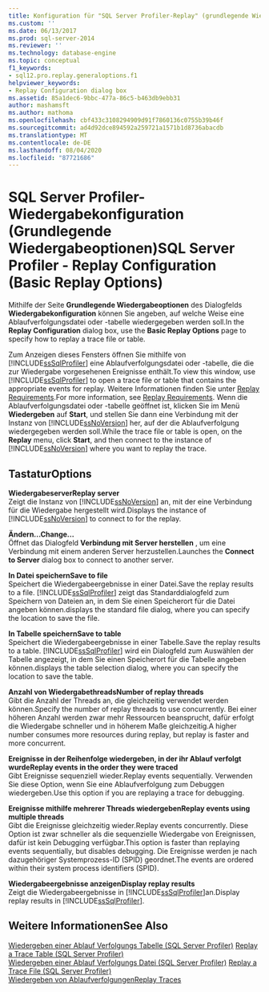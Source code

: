 ```yaml
---
title: Konfiguration für "SQL Server Profiler-Replay" (grundlegende Wiedergabe Optionen) | Microsoft-Dokumentation
ms.custom: ''
ms.date: 06/13/2017
ms.prod: sql-server-2014
ms.reviewer: ''
ms.technology: database-engine
ms.topic: conceptual
f1_keywords:
- sql12.pro.replay.generaloptions.f1
helpviewer_keywords:
- Replay Configuration dialog box
ms.assetid: 85a1dec6-9bbc-477a-86c5-b463db9ebb31
author: mashamsft
ms.author: mathoma
ms.openlocfilehash: cbf433c3108294909d91f7860136c0755b39b46f
ms.sourcegitcommit: ad4d92dce894592a259721a1571b1d8736abacdb
ms.translationtype: MT
ms.contentlocale: de-DE
ms.lasthandoff: 08/04/2020
ms.locfileid: "87721686"
---
```

# <a name="sql-server-profiler---replay-configuration-basic-replay-options"></a><span data-ttu-id="99b0c-102">SQL Server Profiler-Wiedergabekonfiguration (Grundlegende Wiedergabeoptionen)</span><span class="sxs-lookup"><span data-stu-id="99b0c-102">SQL Server Profiler - Replay Configuration (Basic Replay Options)</span></span>
  <span data-ttu-id="99b0c-103">Mithilfe der Seite **Grundlegende Wiedergabeoptionen** des Dialogfelds **Wiedergabekonfiguration** können Sie angeben, auf welche Weise eine Ablaufverfolgungsdatei oder -tabelle wiedergegeben werden soll.</span><span class="sxs-lookup"><span data-stu-id="99b0c-103">In the **Replay Configuration** dialog box, use the **Basic Replay Options** page to specify how to replay a trace file or table.</span></span>  
  
 <span data-ttu-id="99b0c-104">Zum Anzeigen dieses Fensters öffnen Sie mithilfe von [!INCLUDE[ssSqlProfiler](../includes/sssqlprofiler-md.md)] eine Ablaufverfolgungsdatei oder -tabelle, die die zur Wiedergabe vorgesehenen Ereignisse enthält.</span><span class="sxs-lookup"><span data-stu-id="99b0c-104">To view this window, use [!INCLUDE[ssSqlProfiler](../includes/sssqlprofiler-md.md)] to open a trace file or table that contains the appropriate events for replay.</span></span> <span data-ttu-id="99b0c-105">Weitere Informationen finden Sie unter [Replay Requirements](../tools/sql-server-profiler/replay-requirements.md).</span><span class="sxs-lookup"><span data-stu-id="99b0c-105">For more information, see [Replay Requirements](../tools/sql-server-profiler/replay-requirements.md).</span></span> <span data-ttu-id="99b0c-106">Wenn die Ablaufverfolgungsdatei oder -tabelle geöffnet ist, klicken Sie im Menü **Wiedergeben** auf **Start**, und stellen Sie dann eine Verbindung mit der Instanz von [!INCLUDE[ssNoVersion](../includes/ssnoversion-md.md)] her, auf der die Ablaufverfolgung wiedergegeben werden soll.</span><span class="sxs-lookup"><span data-stu-id="99b0c-106">While the trace file or table is open, on the **Replay** menu, click **Start**, and then connect to the instance of [!INCLUDE[ssNoVersion](../includes/ssnoversion-md.md)] where you want to replay the trace.</span></span>  
  
## <a name="options"></a><span data-ttu-id="99b0c-107">Tastatur</span><span class="sxs-lookup"><span data-stu-id="99b0c-107">Options</span></span>  
 <span data-ttu-id="99b0c-108">**Wiedergabeserver**</span><span class="sxs-lookup"><span data-stu-id="99b0c-108">**Replay server**</span></span>  
 <span data-ttu-id="99b0c-109">Zeigt die Instanz von [!INCLUDE[ssNoVersion](../includes/ssnoversion-md.md)] an, mit der eine Verbindung für die Wiedergabe hergestellt wird.</span><span class="sxs-lookup"><span data-stu-id="99b0c-109">Displays the instance of [!INCLUDE[ssNoVersion](../includes/ssnoversion-md.md)] to connect to for the replay.</span></span>  
  
 <span data-ttu-id="99b0c-110">**Ändern...**</span><span class="sxs-lookup"><span data-stu-id="99b0c-110">**Change...**</span></span>  
 <span data-ttu-id="99b0c-111">Öffnet das Dialogfeld **Verbindung mit Server herstellen** , um eine Verbindung mit einem anderen Server herzustellen.</span><span class="sxs-lookup"><span data-stu-id="99b0c-111">Launches the **Connect to Server** dialog box to connect to another server.</span></span>  
  
 <span data-ttu-id="99b0c-112">**In Datei speichern**</span><span class="sxs-lookup"><span data-stu-id="99b0c-112">**Save to file**</span></span>  
 <span data-ttu-id="99b0c-113">Speichert die Wiedergabeergebnisse in einer Datei.</span><span class="sxs-lookup"><span data-stu-id="99b0c-113">Save the replay results to a file.</span></span> [!INCLUDE[ssSqlProfiler](../includes/sssqlprofiler-md.md)] <span data-ttu-id="99b0c-114">zeigt das Standarddialogfeld zum Speichern von Dateien an, in dem Sie einen Speicherort für die Datei angeben können.</span><span class="sxs-lookup"><span data-stu-id="99b0c-114">displays the standard file dialog, where you can specify the location to save the file.</span></span>  
  
 <span data-ttu-id="99b0c-115">**In Tabelle speichern**</span><span class="sxs-lookup"><span data-stu-id="99b0c-115">**Save to table**</span></span>  
 <span data-ttu-id="99b0c-116">Speichert die Wiedergabeergebnisse in einer Tabelle.</span><span class="sxs-lookup"><span data-stu-id="99b0c-116">Save the replay results to a table.</span></span> [!INCLUDE[ssSqlProfiler](../includes/sssqlprofiler-md.md)] <span data-ttu-id="99b0c-117">wird ein Dialogfeld zum Auswählen der Tabelle angezeigt, in dem Sie einen Speicherort für die Tabelle angeben können.</span><span class="sxs-lookup"><span data-stu-id="99b0c-117">displays the table selection dialog, where you can specify the location to save the table.</span></span>  
  
 <span data-ttu-id="99b0c-118">**Anzahl von Wiedergabethreads**</span><span class="sxs-lookup"><span data-stu-id="99b0c-118">**Number of replay threads**</span></span>  
 <span data-ttu-id="99b0c-119">Gibt die Anzahl der Threads an, die gleichzeitig verwendet werden können.</span><span class="sxs-lookup"><span data-stu-id="99b0c-119">Specify the number of replay threads to use concurrently.</span></span> <span data-ttu-id="99b0c-120">Bei einer höheren Anzahl werden zwar mehr Ressourcen beansprucht, dafür erfolgt die Wiedergabe schneller und in höherem Maße gleichzeitig.</span><span class="sxs-lookup"><span data-stu-id="99b0c-120">A higher number consumes more resources during replay, but replay is faster and more concurrent.</span></span>  
  
 <span data-ttu-id="99b0c-121">**Ereignisse in der Reihenfolge wiedergeben, in der ihr Ablauf verfolgt wurde**</span><span class="sxs-lookup"><span data-stu-id="99b0c-121">**Replay events in the order they were traced**</span></span>  
 <span data-ttu-id="99b0c-122">Gibt Ereignisse sequenziell wieder.</span><span class="sxs-lookup"><span data-stu-id="99b0c-122">Replay events sequentially.</span></span> <span data-ttu-id="99b0c-123">Verwenden Sie diese Option, wenn Sie eine Ablaufverfolgung zum Debuggen wiedergeben.</span><span class="sxs-lookup"><span data-stu-id="99b0c-123">Use this option if you are replaying a trace for debugging.</span></span>  
  
 <span data-ttu-id="99b0c-124">**Ereignisse mithilfe mehrerer Threads wiedergeben**</span><span class="sxs-lookup"><span data-stu-id="99b0c-124">**Replay events using multiple threads**</span></span>  
 <span data-ttu-id="99b0c-125">Gibt die Ereignisse gleichzeitig wieder.</span><span class="sxs-lookup"><span data-stu-id="99b0c-125">Replay events concurrently.</span></span> <span data-ttu-id="99b0c-126">Diese Option ist zwar schneller als die sequenzielle Wiedergabe von Ereignissen, dafür ist kein Debugging verfügbar.</span><span class="sxs-lookup"><span data-stu-id="99b0c-126">This option is faster than replaying events sequentially, but disables debugging.</span></span> <span data-ttu-id="99b0c-127">Die Ereignisse werden je nach dazugehöriger Systemprozess-ID (SPID) geordnet.</span><span class="sxs-lookup"><span data-stu-id="99b0c-127">The events are ordered within their system process identifiers (SPID).</span></span>  
  
 <span data-ttu-id="99b0c-128">**Wiedergabeergebnisse anzeigen**</span><span class="sxs-lookup"><span data-stu-id="99b0c-128">**Display replay results**</span></span>  
 <span data-ttu-id="99b0c-129">Zeigt die Wiedergabeergebnisse in [!INCLUDE[ssSqlProfiler](../includes/sssqlprofiler-md.md)]an.</span><span class="sxs-lookup"><span data-stu-id="99b0c-129">Display replay results in [!INCLUDE[ssSqlProfiler](../includes/sssqlprofiler-md.md)].</span></span>  
  
## <a name="see-also"></a><span data-ttu-id="99b0c-130">Weitere Informationen</span><span class="sxs-lookup"><span data-stu-id="99b0c-130">See Also</span></span>  
 <span data-ttu-id="99b0c-131">[Wiedergeben einer Ablauf Verfolgungs Tabelle &#40;SQL Server Profiler&#41;](../tools/sql-server-profiler/replay-a-trace-table-sql-server-profiler.md) </span><span class="sxs-lookup"><span data-stu-id="99b0c-131">[Replay a Trace Table &#40;SQL Server Profiler&#41;](../tools/sql-server-profiler/replay-a-trace-table-sql-server-profiler.md) </span></span>  
 <span data-ttu-id="99b0c-132">[Wiedergeben einer Ablauf Verfolgungs Datei &#40;SQL Server Profiler&#41;](../tools/sql-server-profiler/replay-a-trace-file-sql-server-profiler.md) </span><span class="sxs-lookup"><span data-stu-id="99b0c-132">[Replay a Trace File &#40;SQL Server Profiler&#41;](../tools/sql-server-profiler/replay-a-trace-file-sql-server-profiler.md) </span></span>  
 [<span data-ttu-id="99b0c-133">Wiedergeben von Ablaufverfolgungen</span><span class="sxs-lookup"><span data-stu-id="99b0c-133">Replay Traces</span></span>](../tools/sql-server-profiler/replay-traces.md)  
  
  
